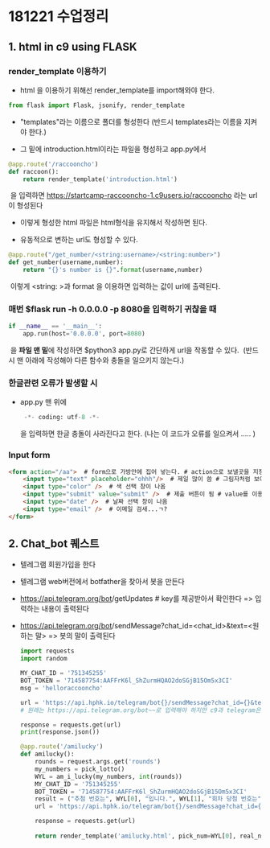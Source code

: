 # 181221 수업정리



## 1. html in c9 using FLASK



### render_template 이용하기



* html 을 이용하기 위해선 render_template를 import해와야 한다.

```python
from flask import Flask, jsonify, render_template
```



* "templates"라는 이름으로 폴더를 형성한다 (반드시 templates라는 이름을 지켜야 한다.)


* 그 밑에 introduction.html이라는 파일을 형성하고 app.py에서

```python
@app.route('/raccooncho')
def raccoon():
    return render_template('introduction.html')
```

​	을 입력하면 https://startcamp-raccooncho-1.c9users.io/raccooncho 라는 url이 형성된다



* 이렇게 형성한 html 파일은 html형식을 유지해서 작성하면 된다.

* 유동적으로 변하는 url도 형성할 수 있다.

```python
@app.route("/get_number/<string:username>/<string:number>")
def get_number(username,number):
    return "{}'s number is {}".format(username,number)
```

​	이렇게 <string: >과 format 을 이용하면 입력하는 값이 url에 출력된다.



### 매번 $flask run -h 0.0.0.0 -p 8080을 입력하기 귀찮을 때

```python
if __name__ == '__main__':
    app.run(host='0.0.0.0', port=8080)
```

​	을 **파일 맨 밑**에 작성하면 $python3 app.py로 간단하게 url을 작동할 수 있다.
​	(반드시 맨 아래에 작성해야 다른 함수와 충돌을 일으키지 않는다.)



### 한글관련 오류가 발생할 시 

* app.py 맨 위에 

  ```python
   -*- coding: utf-8 -*-
  ```

  을 입력하면 한글 충돌이 사라진다고 한다. (나는 이 코드가 오류를 일으켜서 ..... )



### Input form

```html
<form action="/aa">  # form으로 가방안에 집어 넣는다. # action으로 보낼곳을 지정한다
    <input type="text" placeholder="ohhh"/>  # 제일 많이 씀 # 그림자처럼 보이는 문구 (다른 문자 입력하면 사라짐)
    <input type="color" />  # 색 선택 창이 나옴
    <input type="submit" value="submit" />  # 제출 버튼이 됨 # value를 이용해서 버튼에 나올 문구를 선택할 수 있음
    <input type="date" />  # 날짜 선택 창이 나옴
    <input type="email" />  # 이메일 검새...ㄱ?
</form>
```





## 2. Chat_bot 퀘스트

* 텔레그램 회원가입을 한다

* 텔레그램 web버전에서 botfather을 찾아서 봇을 만든다

* https://api.telegram.org/bot<key>/getUpdates  # key를 제공받아서 확인한다 
  => 입력하는 내용이 출력된다

* https://api.telegram.org/bot<key>/sendMessage?chat_id=<chat_id>&text=<원하는 말>
  => 봇의 말이 출력된다

  ```python
  import requests
  import random
  
  MY_CHAT_ID = '751345255'
  BOT_TOKEN = '714587754:AAFFrK6l_ShZurmHQAO2doSGjB15Om5x3CI'
  msg = 'helloraccooncho'
  
  url = 'https://api.hphk.io/telegram/bot{}/sendMessage?chat_id={}&text={}'.format(BOT_TOKEN, MY_CHAT_ID, msg)
  # 원래는 https://api.telegram.org/bot~~로 입력해야 하지만 c9과 telegram은 연동이 되지 않으므로 우회 경로로 api.hphk.io/telegram/bot~~을 입력하면 된다
  
  response = requests.get(url)
  print(response.json())
  ```

  ```python
  @app.route('/amilucky')
  def amilucky():
      rounds = request.args.get('rounds')
      my_numbers = pick_lotto()
      WYL = am_i_lucky(my_numbers, int(rounds))
      MY_CHAT_ID = '751345255'
      BOT_TOKEN = '714587754:AAFFrK6l_ShZurmHQAO2doSGjB15Om5x3CI'
      result = ("추첨 번호는", WYL[0], "입니다.", WYL[1], "회차 당첨 번호는", WYL[2], "입니다. 맞춘 갯수는", WYL[4], "개 입니다. 당신은", WYL[5], "입니다.") # 이거 result가 
      url = 'https://api.hphk.io/telegram/bot{}/sendMessage?chat_id={}&text={}'.format(BOT_TOKEN, MY_CHAT_ID, result) # 여기 result로 와야 합니다.
  
      response = requests.get(url)
      
      return render_template('amilucky.html', pick_num=WYL[0], real_num=WYL[2], bonus_num=WYL[3], match_num=WYL[4], result=WYL[5], rounds=rounds)
  
  ```
